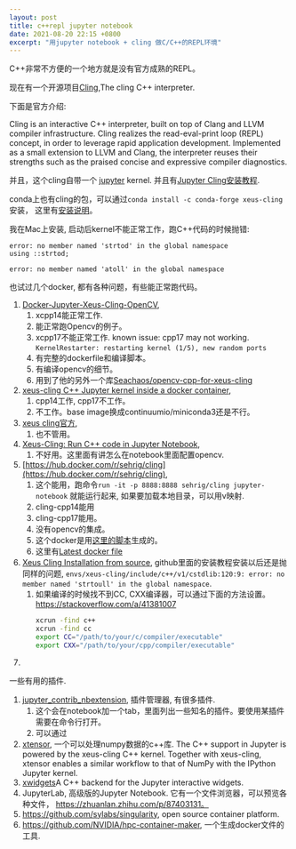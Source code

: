 ```yaml
---
layout: post
title: c++repl jupyter notebook
date: 2021-08-20 22:15 +0800
excerpt: "用jupyter notebook + cling 做C/C++的REPL环境"
---
```

C++非常不方便的一个地方就是没有官方成熟的REPL。

现在有一个开源项目[Cling](https://github.com/root-project/cling),The cling C++ interpreter.

下面是官方介绍:

Cling is an interactive C++ interpreter, built on top of Clang and LLVM compiler infrastructure. Cling realizes the read-eval-print loop (REPL) concept, in order to leverage rapid application development. Implemented as a small extension to LLVM and Clang, the interpreter reuses their strengths such as the praised concise and expressive compiler diagnostics.

并且，这个cling自带一个 [jupyter](http://jupyter.org/) kernel. 并且有[Jupyter Cling安装教程](https://github.com/root-project/cling/tree/master/tools/Jupyter).

conda上也有cling的包，可以通过`conda install -c conda-forge xeus-cling` 安装， 这里有[安装说明](https://xeus-cling.readthedocs.io/en/latest/installation.html#using-the-conda-forge-package)。

我在Mac上安装, 启动后kernel不能正常工作，跑C++代码的时候抛错:

~~~
error: no member named 'strtod' in the global namespace
using ::strtod;

error: no member named 'atoll' in the global namespace
~~~

也试过几个docker, 都有各种问题，有些能正常跑代码。
1. [Docker-Jupyter-Xeus-Cling-OpenCV](https://github.com/Seachaos/docker-python-xeus-cling),
   1. xcpp14能正常工作.
   2. 能正常跑Opencv的例子。
   3. xcpp17不能正常工作. known issue: cpp17 may not working. `KernelRestarter: restarting kernel (1/5), new random ports`
   4. 有完整的dockerfile和编译脚本。
   5. 有编译opencv的细节。
   6. 用到了他的另外一个库[Seachaos/opencv-cpp-for-xeus-cling](https://github.com/Seachaos/opencv-cpp-for-xeus-cling)
2. [xeus-cling C++ Jupyter kernel inside a docker container](https://gist.github.com/dsuess/059b86ea55d639bb99175c9a8cd2ca3e),
   1. cpp14工作, cpp17不工作。
   2. 不工作。base image换成continuumio/miniconda3还是不行。
3. [xeus cling官方](https://xeus-cling.readthedocs.io/en/latest/installation.html#using-the-conda-forge-package),
   1. 也不管用。
4. [Xeus-Cling: Run C++ code in Jupyter Notebook](https://learnopencv.com/xeus-cling-run-c-code-in-jupyter-notebook/),
   1. 不好用。这里面有讲怎么在notebook里面配置opencv.
5. [https://hub.docker.com/r/sehrig/cling](https://hub.docker.com/r/sehrig/cling),
   1. 这个能用，跑命令`run -it -p 8888:8888 sehrig/cling jupyter-notebook` 就能运行起来, 如果要加载本地目录，可以用v映射.
   2. cling-cpp14能用
   3. cling-cpp17能用。
   4. 没有opencv的集成。
   5. 这个docker是用[这里的脚本](https://github.com/ComputationalRadiationPhysics/xeus-cling-cuda-container)生成的。
   6. 这里有[Latest docker file](https://hub.docker.com/layers/sehrig/cling/latest/images/sha256-cb6a7e78362355b6a665aeacfefff90257ffe12a3174fa678688d74663e12e4c?context=explore)
6. [Xeus Cling Installation from source](https://github.com/jupyter-xeus/xeus-cling/), github里面的安装教程安装以后还是抛同样的问题, `envs/xeus-cling/include/c++/v1/cstdlib:120:9: error: no member named 'strtoull' in the global namespace`.
   1.  如果编译的时候找不到CC, CXX编译器，可以通过下面的方法设置。https://stackoverflow.com/a/41381007
   		~~~sh
   		xcrun -find c++
		xcrun -find cc
		export CC="/path/to/your/c/compiler/executable"
		export CXX="/path/to/your/cpp/compiler/executable"
   		~~~
1.


一些有用的插件.
   1. [jupyter_contrib_nbextension](https://github.com/ipython-contrib/jupyter_contrib_nbextensions), 插件管理器, 有很多插件.
      1. 这个会在notebook加一个tab，里面列出一些知名的插件。要使用某插件需要在命令行打开。
      2. 可以通过
   2. [xtensor](https://github.com/xtensor-stack/xtensor), 一个可以处理numpy数据的c++库. The C++ support in Jupyter is powered by the xeus-cling C++ kernel. Together with xeus-cling, xtensor enables a similar workflow to that of NumPy with the IPython Jupyter kernel.
   3. [xwidgets](https://github.com/QuantStack/xwidgets/)A C++ backend for the Jupyter interactive widgets.
   4. JupyterLab, 高级版的Jupyter Notebook. 它有一个文件浏览器，可以预览各种文件， https://zhuanlan.zhihu.com/p/87403131。
   5.  https://github.com/sylabs/singularity, open source container platform.
   6.  https://github.com/NVIDIA/hpc-container-maker, 一个生成docker文件的工具.
